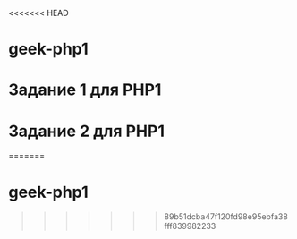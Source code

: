 <<<<<<< HEAD
# geek-php1
# Задание 1 для PHP1 

# Задание 2 для PHP1
=======
# geek-php1
>>>>>>> 89b51dcba47f120fd98e95ebfa38fff839982233

